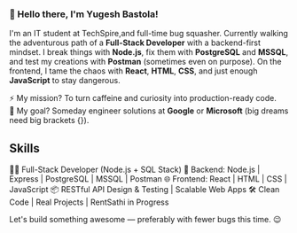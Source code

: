 ### 👋 Hello there, I'm Yugesh Bastola!

I'm an IT student at TechSpire,and full-time bug squasher. Currently walking the adventurous path of a **Full-Stack Developer** with a backend-first mindset. I break things with **Node.js**, fix them with **PostgreSQL** and **MSSQL**, and test my creations with **Postman** (sometimes even on purpose). On the frontend, I tame the chaos with **React**, **HTML**, **CSS**, and just enough **JavaScript** to stay dangerous.

⚡ My mission? To turn caffeine and curiosity into production-ready code.  
🎯 My goal? Someday engineer solutions at **Google** or **Microsoft** (big dreams need big brackets {}).

## Skills 
🧑‍💻 Full-Stack Developer (Node.js + SQL Stack)
🔧 Backend: Node.js | Express | PostgreSQL | MSSQL | Postman
🌐 Frontend: React | HTML | CSS | JavaScript
📦 RESTful API Design & Testing | Scalable Web Apps
🛠️ Clean Code | Real Projects | RentSathi in Progress

Let's build something awesome — preferably with fewer bugs this time. 😉
